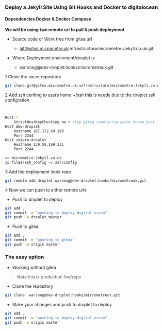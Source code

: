 ### Deploy a Jekyll Site Using Git Hooks and Docker to digitalocean

#### Dependencies Docker & Docker Compose

**We will be using two remote url fo pull & push deployment**

- Source code or Work tree from gitea url 
    - git@gitea.micrometre.uk:infrastructure/micrometre-Jekyll.co.uk.git 

- Where Deployment enviroment/droplet is
    - warsong@dev-droplet:hooks/micrometreuk.git 






1 Clone the soure repository

```bash
git clone git@gitea.micrometre.uk:infrastructure/micrometre-Jekyll.co.uk.git 
```
2  Add ssh confing to users home ~/ssh this is neede due to the droplet ssh configration.


```bash


Host *
    StrictHostKeyChecking no # stop gitea complaning about known_host 
Host dev-droplet 
    Hostname 167.172.60.193
    Port 2244 
Host injera-droplet
    Hostname 139.59.189.131
    Port 2244
```

```bash
cd micrometre-Jekyll.co.uk
cp files/ssh_config ~/.ssh/config 
```

3 Add the deployment hook repo

```bash
git remote add droplet warsong@dev-droplet:hooks/micrometreuk.git
```
4 Now we can push to either remote urls 

- Push to droplet to deploy
```bash
git add .
git commit -m "pushing to deploy digital ocean"
git push -u droplet master	
```
- Push to gitea
```bash
git add .
git commit -m "pushing to gitea"
git push -u origin master	
```


### The easy option 

-  Working without gitea 

>  Note this is production live/repo 

-  Clone the repository

```bash
git clone  warsong@dev-droplet:hooks/micrometreuk.git 

```
- Make your changes and push to droplet to deploy
```bash
git add .
git commit -m "pushing to deploy digital ocean"
git push -u origin master	
```
